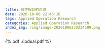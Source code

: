 ```yaml
---
title: 线性规划的对偶
date: 2020-10-06 22:43:10
tags: Applied Operation Research
categories: Applied Operation Research
index_img: /img/image-20201006230234509.png
---
```


<!--more-->


{% pdf ./lpdual.pdf %}


